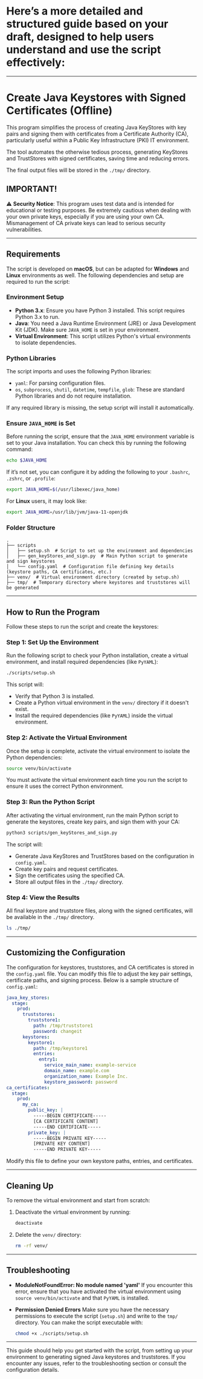 # Here’s a more detailed and structured guide based on your draft, designed to help users understand and use the script effectively:

---

# **Create Java Keystores with Signed Certificates (Offline)**

This program simplifies the process of creating Java KeyStores with key pairs and signing them with certificates from a Certificate Authority (CA), particularly useful within a Public Key Infrastructure (PKI) IT environment. 

The tool automates the otherwise tedious process, generating KeyStores and TrustStores with signed certificates, saving time and reducing errors.

The final output files will be stored in the `./tmp/` directory.

## **IMPORTANT!**
⚠️ **Security Notice**: This program uses test data and is intended for educational or testing purposes. Be extremely cautious when dealing with your own private keys, especially if you are using your own CA. Mismanagement of CA private keys can lead to serious security vulnerabilities.

---

## **Requirements**
The script is developed on **macOS**, but can be adapted for **Windows** and **Linux** environments as well. The following dependencies and setup are required to run the script:

### **Environment Setup**
- **Python 3.x**: Ensure you have Python 3 installed. This script requires Python 3.x to run.
- **Java**: You need a Java Runtime Environment (JRE) or Java Development Kit (JDK). Make sure `JAVA_HOME` is set in your environment.
- **Virtual Environment**: This script utilizes Python's virtual environments to isolate dependencies.

### **Python Libraries**
The script imports and uses the following Python libraries:
- `yaml`: For parsing configuration files.
- `os`, `subprocess`, `shutil`, `datetime`, `tempfile`, `glob`: These are standard Python libraries and do not require installation.

If any required library is missing, the setup script will install it automatically.

### **Ensure `JAVA_HOME` is Set**
Before running the script, ensure that the `JAVA_HOME` environment variable is set to your Java installation. You can check this by running the following command:
```bash
echo $JAVA_HOME
```
If it’s not set, you can configure it by adding the following to your `.bashrc`, `.zshrc`, or `.profile`:
```bash
export JAVA_HOME=$(/usr/libexec/java_home)
```
For **Linux** users, it may look like:
```bash
export JAVA_HOME=/usr/lib/jvm/java-11-openjdk
```

### **Folder Structure**
```text
.
├── scripts
│   ├── setup.sh  # Script to set up the environment and dependencies
│   ├── gen_keyStores_and_sign.py  # Main Python script to generate and sign keystores
│   └── config.yaml  # Configuration file defining key details (keystore paths, CA certificates, etc.)
├── venv/  # Virtual environment directory (created by setup.sh)
├── tmp/  # Temporary directory where keystores and truststores will be generated
```

---

## **How to Run the Program**

Follow these steps to run the script and create the keystores:

### **Step 1: Set Up the Environment**
Run the following script to check your Python installation, create a virtual environment, and install required dependencies (like `PyYAML`):

```bash
./scripts/setup.sh
```

This script will:
- Verify that Python 3 is installed.
- Create a Python virtual environment in the `venv/` directory if it doesn't exist.
- Install the required dependencies (like `PyYAML`) inside the virtual environment.

### **Step 2: Activate the Virtual Environment**
Once the setup is complete, activate the virtual environment to isolate the Python dependencies:

```bash
source venv/bin/activate
```

You must activate the virtual environment each time you run the script to ensure it uses the correct Python environment.

### **Step 3: Run the Python Script**
After activating the virtual environment, run the main Python script to generate the keystores, create key pairs, and sign them with your CA:

```bash
python3 scripts/gen_keyStores_and_sign.py
```

The script will:
- Generate Java KeyStores and TrustStores based on the configuration in `config.yaml`.
- Create key pairs and request certificates.
- Sign the certificates using the specified CA.
- Store all output files in the `./tmp/` directory.

### **Step 4: View the Results**
All final keystore and truststore files, along with the signed certificates, will be available in the `./tmp/` directory.

```bash
ls ./tmp/
```

---

## **Customizing the Configuration**

The configuration for keystores, truststores, and CA certificates is stored in the `config.yaml` file. You can modify this file to adjust the key pair settings, certificate paths, and signing process. Below is a sample structure of `config.yaml`:

```yaml
java_key_stores:
  stage:
    prod:
      truststores:
        truststore1:
          path: /tmp/truststore1
          password: changeit
      keystores:
        keystore1:
          path: /tmp/keystore1
          entries:
            entry1:
              service_main_name: example-service
              domain_name: example.com
              organization_name: Example Inc.
              keystore_password: password
ca_certificates:
  stage:
    prod:
      my_ca:
        public_key: |
          -----BEGIN CERTIFICATE-----
          [CA CERTIFICATE CONTENT]
          -----END CERTIFICATE-----
        private_key: |
          -----BEGIN PRIVATE KEY-----
          [PRIVATE KEY CONTENT]
          -----END PRIVATE KEY-----
```

Modify this file to define your own keystore paths, entries, and certificates.

---

## **Cleaning Up**

To remove the virtual environment and start from scratch:
1. Deactivate the virtual environment by running:
   ```bash
   deactivate
   ```
2. Delete the `venv/` directory:
   ```bash
   rm -rf venv/
   ```

---

## **Troubleshooting**

- **ModuleNotFoundError: No module named 'yaml'**
  If you encounter this error, ensure that you have activated the virtual environment using `source venv/bin/activate` and that `PyYAML` is installed.

- **Permission Denied Errors**
  Make sure you have the necessary permissions to execute the script (`setup.sh`) and write to the `tmp/` directory. You can make the script executable with:
  ```bash
  chmod +x ./scripts/setup.sh
  ```

---

This guide should help you get started with the script, from setting up your environment to generating signed Java keystores and truststores. If you encounter any issues, refer to the troubleshooting section or consult the configuration details.